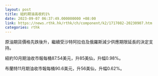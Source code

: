 ```yaml
---
layout: post
title: 紐約期油高收約1%
date: 2023-09-07 06:37:49.000000000 +08:00
link: https://news.rthk.hk/rthk/ch/component/k2/1717082-20230907.htm
categories: rthk
---
```


原油期貨價格先跌後升，繼續受沙特阿拉伯及俄羅斯減少供應期限延長的決定支持。

紐約10月期油收市報每桶87.54美元，升85美仙，升幅0.98%。

布蘭特11月期油收市報每桶90.6美元，升56美仙，升幅0.62%。
